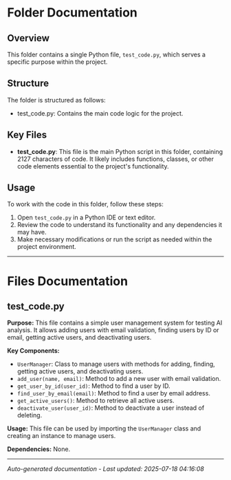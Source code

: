 # Folder Documentation

## Overview
This folder contains a single Python file, `test_code.py`, which serves a specific purpose within the project.

## Structure
The folder is structured as follows:
- test_code.py: Contains the main code logic for the project.

## Key Files
- **test_code.py**: This file is the main Python script in this folder, containing 2127 characters of code. It likely includes functions, classes, or other code elements essential to the project's functionality.

## Usage
To work with the code in this folder, follow these steps:
1. Open `test_code.py` in a Python IDE or text editor.
2. Review the code to understand its functionality and any dependencies it may have.
3. Make necessary modifications or run the script as needed within the project environment.

---

# Files Documentation

## test_code.py

**Purpose:** This file contains a simple user management system for testing AI analysis. It allows adding users with email validation, finding users by ID or email, getting active users, and deactivating users.

**Key Components:**
- `UserManager`: Class to manage users with methods for adding, finding, getting active users, and deactivating users.
- `add_user(name, email)`: Method to add a new user with email validation.
- `get_user_by_id(user_id)`: Method to find a user by ID.
- `find_user_by_email(email)`: Method to find a user by email address.
- `get_active_users()`: Method to retrieve all active users.
- `deactivate_user(user_id)`: Method to deactivate a user instead of deleting.

**Usage:** This file can be used by importing the `UserManager` class and creating an instance to manage users.

**Dependencies:** None.

---
*Auto-generated documentation - Last updated: 2025-07-18 04:16:08*
